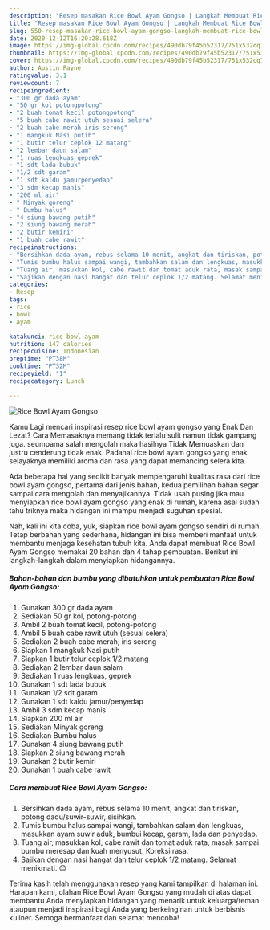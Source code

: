 ```yaml
---
description: "Resep masakan Rice Bowl Ayam Gongso | Langkah Membuat Rice Bowl Ayam Gongso Yang Paling Enak"
title: "Resep masakan Rice Bowl Ayam Gongso | Langkah Membuat Rice Bowl Ayam Gongso Yang Paling Enak"
slug: 550-resep-masakan-rice-bowl-ayam-gongso-langkah-membuat-rice-bowl-ayam-gongso-yang-paling-enak
date: 2020-12-12T16:20:28.618Z
image: https://img-global.cpcdn.com/recipes/490db79f45b52317/751x532cq70/rice-bowl-ayam-gongso-foto-resep-utama.jpg
thumbnail: https://img-global.cpcdn.com/recipes/490db79f45b52317/751x532cq70/rice-bowl-ayam-gongso-foto-resep-utama.jpg
cover: https://img-global.cpcdn.com/recipes/490db79f45b52317/751x532cq70/rice-bowl-ayam-gongso-foto-resep-utama.jpg
author: Austin Payne
ratingvalue: 3.1
reviewcount: 7
recipeingredient:
- "300 gr dada ayam"
- "50 gr kol potongpotong"
- "2 buah tomat kecil potongpotong"
- "5 buah cabe rawit utuh sesuai selera"
- "2 buah cabe merah iris serong"
- "1 mangkuk Nasi putih"
- "1 butir telur ceplok 12 matang"
- "2 lembar daun salam"
- "1 ruas lengkuas geprek"
- "1 sdt lada bubuk"
- "1/2 sdt garam"
- "1 sdt kaldu jamurpenyedap"
- "3 sdm kecap manis"
- "200 ml air"
- " Minyak goreng"
- " Bumbu halus"
- "4 siung bawang putih"
- "2 siung bawang merah"
- "2 butir kemiri"
- "1 buah cabe rawit"
recipeinstructions:
- "Bersihkan dada ayam, rebus selama 10 menit, angkat dan tiriskan, potong dadu/suwir-suwir, sisihkan."
- "Tumis bumbu halus sampai wangi, tambahkan salam dan lengkuas, masukkan ayam suwir aduk, bumbui kecap, garam, lada dan penyedap."
- "Tuang air, masukkan kol, cabe rawit dan tomat aduk rata, masak sampai bumbu meresap dan kuah menyusut. Koreksi rasa."
- "Sajikan dengan nasi hangat dan telur ceplok 1/2 matang. Selamat menikmati. 😊"
categories:
- Resep
tags:
- rice
- bowl
- ayam

katakunci: rice bowl ayam 
nutrition: 147 calories
recipecuisine: Indonesian
preptime: "PT38M"
cooktime: "PT32M"
recipeyield: "1"
recipecategory: Lunch

---
```



![Rice Bowl Ayam Gongso](https://img-global.cpcdn.com/recipes/490db79f45b52317/751x532cq70/rice-bowl-ayam-gongso-foto-resep-utama.jpg)

Kamu Lagi mencari inspirasi resep rice bowl ayam gongso yang Enak Dan Lezat? Cara Memasaknya memang tidak terlalu sulit namun tidak gampang juga. seumpama salah mengolah maka hasilnya Tidak Memuaskan dan justru cenderung tidak enak. Padahal rice bowl ayam gongso yang enak selayaknya memiliki aroma dan rasa yang dapat memancing selera kita.



Ada beberapa hal yang sedikit banyak mempengaruhi kualitas rasa dari rice bowl ayam gongso, pertama dari jenis bahan, kedua pemilihan bahan segar sampai cara mengolah dan menyajikannya. Tidak usah pusing jika mau menyiapkan rice bowl ayam gongso yang enak di rumah, karena asal sudah tahu triknya maka hidangan ini mampu menjadi suguhan spesial.


Nah, kali ini kita coba, yuk, siapkan rice bowl ayam gongso sendiri di rumah. Tetap berbahan yang sederhana, hidangan ini bisa memberi manfaat untuk membantu menjaga kesehatan tubuh kita. Anda dapat membuat Rice Bowl Ayam Gongso memakai 20 bahan dan 4 tahap pembuatan. Berikut ini langkah-langkah dalam menyiapkan hidangannya.

<!--inarticleads1-->

##### Bahan-bahan dan bumbu yang dibutuhkan untuk pembuatan Rice Bowl Ayam Gongso:

1. Gunakan 300 gr dada ayam
1. Sediakan 50 gr kol, potong-potong
1. Ambil 2 buah tomat kecil, potong-potong
1. Ambil 5 buah cabe rawit utuh (sesuai selera)
1. Sediakan 2 buah cabe merah, iris serong
1. Siapkan 1 mangkuk Nasi putih
1. Siapkan 1 butir telur ceplok 1/2 matang
1. Sediakan 2 lembar daun salam
1. Sediakan 1 ruas lengkuas, geprek
1. Gunakan 1 sdt lada bubuk
1. Gunakan 1/2 sdt garam
1. Gunakan 1 sdt kaldu jamur/penyedap
1. Ambil 3 sdm kecap manis
1. Siapkan 200 ml air
1. Sediakan  Minyak goreng
1. Sediakan  Bumbu halus
1. Gunakan 4 siung bawang putih
1. Siapkan 2 siung bawang merah
1. Gunakan 2 butir kemiri
1. Gunakan 1 buah cabe rawit




<!--inarticleads2-->

##### Cara membuat Rice Bowl Ayam Gongso:

1. Bersihkan dada ayam, rebus selama 10 menit, angkat dan tiriskan, potong dadu/suwir-suwir, sisihkan.
1. Tumis bumbu halus sampai wangi, tambahkan salam dan lengkuas, masukkan ayam suwir aduk, bumbui kecap, garam, lada dan penyedap.
1. Tuang air, masukkan kol, cabe rawit dan tomat aduk rata, masak sampai bumbu meresap dan kuah menyusut. Koreksi rasa.
1. Sajikan dengan nasi hangat dan telur ceplok 1/2 matang. Selamat menikmati. 😊




Terima kasih telah menggunakan resep yang kami tampilkan di halaman ini. Harapan kami, olahan Rice Bowl Ayam Gongso yang mudah di atas dapat membantu Anda menyiapkan hidangan yang menarik untuk keluarga/teman ataupun menjadi inspirasi bagi Anda yang berkeinginan untuk berbisnis kuliner. Semoga bermanfaat dan selamat mencoba!
